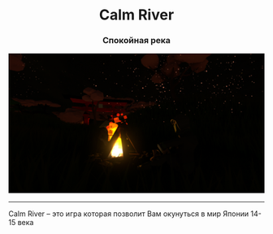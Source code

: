 <h1 align="center">Calm River</h1>
<h3 align="center"style>Спокойная река</h3>
<p align="center"><img src="Screenshots/screen7.PNG"></p>

---

Calm River – это игра которая позволит Вам окунуться в мир Японии 14-15 века
